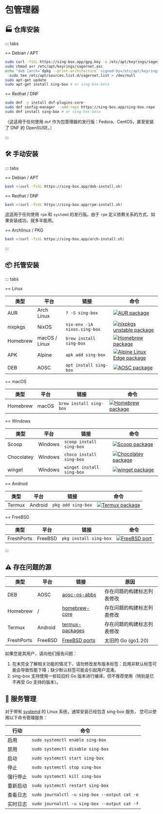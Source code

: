 # 包管理器

## :factory: 仓库安装

::: tabs

== Debian / APT

```bash
sudo curl -fsSL https://sing-box.app/gpg.key -o /etc/apt/keyrings/sagernet.asc
sudo chmod a+r /etc/apt/keyrings/sagernet.asc
echo "deb [arch=`dpkg --print-architecture` signed-by=/etc/apt/keyrings/sagernet.asc] https://deb.sagernet.org/ * *" | \
  sudo tee /etc/apt/sources.list.d/sagernet.list > /dev/null
sudo apt-get update
sudo apt-get install sing-box # or sing-box-beta
```

== Redhat / DNF

```bash
sudo dnf -y install dnf-plugins-core
sudo dnf config-manager --add-repo https://sing-box.app/sing-box.repo
sudo dnf install sing-box # or sing-box-beta
```

（这适用于任何使用 `dnf` 作为包管理器的发行版：Fedora、CentOS，甚至安装了 DNF 的 OpenSUSE。）

:::

## :hammer_and_wrench: 手动安装

::: tabs

== Debian / APT

```bash
bash <(curl -fsSL https://sing-box.app/deb-install.sh)
```

== Redhat / DNF

```bash
bash <(curl -fsSL https://sing-box.app/rpm-install.sh)
```

这适用于任何使用 `rpm` 和 `systemd` 的发行版。由于 `rpm` 定义依赖关系的方式，如果安装成功，就多半能用。

== Archlinux / PKG

```bash
bash <(curl -fsSL https://sing-box.app/arch-install.sh)
```

:::

## :package: 托管安装

::: tabs

== Linux

| 类型     | 平台          | 链接                         | 命令                                                                                                          |
| -------- | ------------- | ---------------------------- | ------------------------------------------------------------------------------------------------------------- |
| AUR      | Arch Linux    | `? -S sing-box`              | [![AUR package](https://repology.org/badge/version-for-repo/aur/sing-box.svg)][aur]                           |
| nixpkgs  | NixOS         | `nix-env -iA nixos.sing-box` | [![nixpkgs unstable package](https://repology.org/badge/version-for-repo/nix_unstable/sing-box.svg)][nixpkgs] |
| Homebrew | macOS / Linux | `brew install sing-box`      | [![Homebrew package](https://repology.org/badge/version-for-repo/homebrew/sing-box.svg)][brew]                |
| APK      | Alpine        | `apk add sing-box`           | [![Alpine Linux Edge package](https://repology.org/badge/version-for-repo/alpine_edge/sing-box.svg)][alpine]  |
| DEB      | AOSC          | `apt install sing-box`       | [![AOSC package](https://repology.org/badge/version-for-repo/aosc/sing-box.svg)][aosc]                        |

== macOS

| 类型     | 平台  | 链接                    | 命令                                                                                           |
| -------- | ----- | ----------------------- | ---------------------------------------------------------------------------------------------- |
| Homebrew | macOS | `brew install sing-box` | [![Homebrew package](https://repology.org/badge/version-for-repo/homebrew/sing-box.svg)][brew] |

== Windows

| 类型       | 平台    | 链接                      | 命令                                                                                                |
| ---------- | ------- | ------------------------- | --------------------------------------------------------------------------------------------------- |
| Scoop      | Windows | `scoop install sing-box`  | [![Scoop package](https://repology.org/badge/version-for-repo/scoop/sing-box.svg)][scoop]           |
| Chocolatey | Windows | `choco install sing-box`  | [![Chocolatey package](https://repology.org/badge/version-for-repo/chocolatey/sing-box.svg)][choco] |
| winget     | Windows | `winget install sing-box` | [![winget package](https://repology.org/badge/version-for-repo/winget/sing-box.svg)][winget]        |

== Android

| 类型   | 平台    | 链接               | 命令                                                                                         |
| ------ | ------- | ------------------ | -------------------------------------------------------------------------------------------- |
| Termux | Android | `pkg add sing-box` | [![Termux package](https://repology.org/badge/version-for-repo/termux/sing-box.svg)][termux] |

== FreeBSD

| 类型       | 平台    | 链接                   | 命令                                                                                       |
| ---------- | ------- | ---------------------- | ------------------------------------------------------------------------------------------ |
| FreshPorts | FreeBSD | `pkg install sing-box` | [![FreeBSD port](https://repology.org/badge/version-for-repo/freebsd/sing-box.svg)][ports] |

:::

## :warning: 存在问题的源

| 类型       | 平台    | 链接                                                                                      | 原因                       |
| ---------- | ------- | ----------------------------------------------------------------------------------------- | -------------------------- |
| DEB        | AOSC    | [aosc-os-abbs](https://github.com/AOSC-Dev/aosc-os-abbs/tree/stable/app-network/sing-box) | 存在问题的构建标志列表修改 |
| Homebrew   | /       | [homebrew-core][brew]                                                                     | 存在问题的构建标志列表修改 |
| Termux     | Android | [termux-packages][termux]                                                                 | 存在问题的构建标志列表修改 |
| FreshPorts | FreeBSD | [FreeBSD ports][ports]                                                                    | 太旧的 Go (go1.20)         |

如果您是其用户，请向他们报告问题：

1. 在未完全了解相关功能的情况下，请勿修改发布版本标签：启用非默认标签可能会导致性能下降；缺少默认标签可能会引起用户混淆。
2. sing-box 支持使用一些较旧的 Go 版本进行编译，但不推荐使用（特别是已不再受 Go 支持的版本）。

## :bookmark: 服务管理

对于带有 [systemd][systemd] 的 Linux 系统，通常安装已经包含 sing-box 服务，
您可以使用以下命令管理服务：

| 行动     | 命令                                          |
| -------- | --------------------------------------------- |
| 启用     | `sudo systemctl enable sing-box`              |
| 禁用     | `sudo systemctl disable sing-box`             |
| 启动     | `sudo systemctl start sing-box`               |
| 停止     | `sudo systemctl stop sing-box`                |
| 强行停止 | `sudo systemctl kill sing-box`                |
| 重新启动 | `sudo systemctl restart sing-box`             |
| 查看日志 | `sudo journalctl -u sing-box --output cat -e` |
| 实时日志 | `sudo journalctl -u sing-box --output cat -f` |

[alpine]: https://pkgs.alpinelinux.org/packages?name=sing-box
[aur]: https://aur.archlinux.org/packages/sing-box
[nixpkgs]: https://github.com/NixOS/nixpkgs/blob/nixos-unstable/pkgs/tools/networking/sing-box/default.nix
[brew]: https://formulae.brew.sh/formula/sing-box
[choco]: https://chocolatey.org/packages/sing-box
[scoop]: https://github.com/ScoopInstaller/Main/blob/master/bucket/sing-box.json
[winget]: https://github.com/microsoft/winget-pkgs/tree/master/manifests/s/SagerNet/sing-box
[termux]: https://github.com/termux/termux-packages/tree/master/packages/sing-box
[ports]: https://www.freshports.org/net/sing-box
[aosc]: https://packages.aosc.io/packages/sing-box
[systemd]: https://systemd.io/
